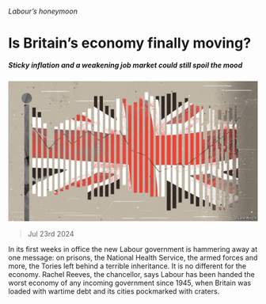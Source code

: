 ###### Labour’s honeymoon

# Is Britain’s economy finally moving? 

##### Sticky inflation and a weakening job market could still spoil the mood 

![image](images/20240727_BRD001.jpg) 

> Jul 23rd 2024 

In its first weeks in office the new Labour government is hammering away at one message: on prisons, the National Health Service, the armed forces and more, the Tories left behind a terrible inheritance. It is no different for the economy. Rachel Reeves, the chancellor, says Labour has been handed the worst economy of any incoming government since 1945, when Britain was loaded with wartime debt and its cities pockmarked with craters. 


